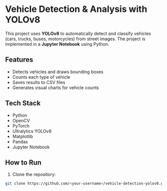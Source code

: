 # Vehicle Detection & Analysis with YOLOv8

This project uses **YOLOv8** to automatically detect and classify vehicles (cars, trucks, buses, motorcycles) from street images. The project is implemented in a **Jupyter Notebook** using Python.

## Features
- Detects vehicles and draws bounding boxes
- Counts each type of vehicle
- Saves results to CSV files
- Generates visual charts for vehicle counts

## Tech Stack
- Python
- OpenCV
- PyTorch
- Ultralytics YOLOv8
- Matplotlib
- Pandas
- Jupyter Notebook

## How to Run
1. Clone the repository:
```bash
git clone https://github.com/<your-username>/vehicle-detection-yolov8.git
